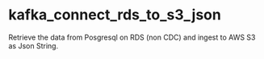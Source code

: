 # kafka_connect_rds_to_s3_json
Retrieve the data from Posgresql on RDS (non CDC) and ingest to AWS S3 as Json String.
